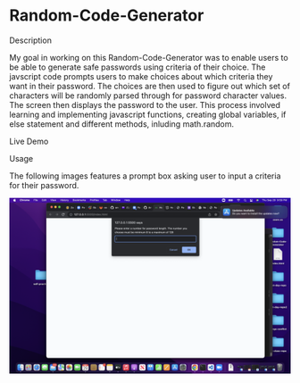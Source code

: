 # Random-Code-Generator

Description

My goal in working on this Random-Code-Generator was to enable users to be able to generate safe passwords using criteria of their choice. The javscript code prompts users to make choices about which criteria they want in their password. The choices are then used to figure out which set of characters will be randomly parsed through for password character values. The screen then displays the password to the user. This process involved learning and implementing javascript functions, creating global variables, if else statement and different methods, inluding math.random.

Live Demo



Usage

The following images features a prompt box asking user to input a criteria for their password. 

![ image of first prompt box](/prompt.png "Prompt")




